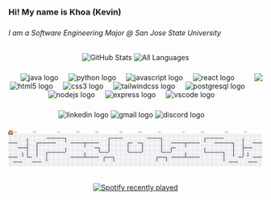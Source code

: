 <h3 align="left">Hi! My name is Khoa (Kevin)</h3>

###

<h6 align="left">I am a Software Engineering Major @ San Jose State University</h6>

###

<div align="center">
  <img 
    src="https://github-readme-stats.vercel.app/api?username=dkhoapham&show_icons=true&include_all_commits=true&count_private=true&theme=dracula&hide_border=false" 
    height="150" 
    alt="GitHub Stats"
  />
  <img 
    src="https://github-readme-stats.vercel.app/api/top-langs?username=dkhoapham&layout=compact&include_all_commits=true&count_private=true&theme=dracula&hide_border=false" 
    height="150"
    alt="All Languages" 
  />
</div>

###

<img align="right" height="100" src="https://media.giphy.com/media/tGKDwckg5rr9PkqFBe/giphy.gif"  />

###

<div align="center">
  <img src="https://cdn.jsdelivr.net/gh/devicons/devicon/icons/java/java-original.svg" height="45" alt="java logo"  />
  <img width="12" />
  <img src="https://cdn.jsdelivr.net/gh/devicons/devicon/icons/python/python-original.svg" height="45" alt="python logo"  />
  <img width="12" />
  <img src="https://cdn.jsdelivr.net/gh/devicons/devicon/icons/javascript/javascript-original.svg" height="45" alt="javascript logo"  />
  <img width="12" />
  <img src="https://cdn.jsdelivr.net/gh/devicons/devicon/icons/react/react-original.svg" height="45" alt="react logo"  />
  <img width="12" />
  <img src="https://cdn.jsdelivr.net/gh/devicons/devicon/icons/html5/html5-original.svg" height="45" alt="html5 logo"  />
  <img width="12" />
  <img src="https://cdn.jsdelivr.net/gh/devicons/devicon/icons/css3/css3-original.svg" height="45" alt="css3 logo"  />
  <img width="12" />
  <img src="https://cdn.jsdelivr.net/gh/devicons/devicon/icons/tailwindcss/tailwindcss-original-wordmark.svg" height="45" alt="tailwindcss logo"  />
  <img width="12" />
  <img src="https://cdn.jsdelivr.net/gh/devicons/devicon/icons/postgresql/postgresql-original.svg" height="45" alt="postgresql logo"  />
  <img width="12" />
  <img src="https://cdn.jsdelivr.net/gh/devicons/devicon/icons/nodejs/nodejs-original.svg" height="45" alt="nodejs logo"  />
  <img width="12" />
  <img src="https://cdn.jsdelivr.net/gh/devicons/devicon/icons/express/express-original.svg" height="45" alt="express logo"  />
  <img width="12" />
  <img src="https://cdn.jsdelivr.net/gh/devicons/devicon/icons/vscode/vscode-original.svg" height="45" alt="vscode logo"  />
</div>

###

<div align="center">
  <img src="https://raw.githubusercontent.com/maurodesouza/profile-readme-generator/master/src/assets/icons/social/linkedin/default.svg" width="60" height="35" alt="linkedin logo"  />
  <img src="https://raw.githubusercontent.com/maurodesouza/profile-readme-generator/master/src/assets/icons/social/gmail/default.svg" width="60" height="35" alt="gmail logo"  />
  <img src="https://raw.githubusercontent.com/maurodesouza/profile-readme-generator/master/src/assets/icons/social/discord/default.svg" width="60" height="35" alt="discord logo"  />
</div>

###

<picture>
  <source media="(prefers-color-scheme: dark)" srcset="https://raw.githubusercontent.com/dkhoapham/dkhoapham/output/pacman-contribution-graph-dark.svg">
  <source media="(prefers-color-scheme: light)" srcset="https://raw.githubusercontent.com/dkhoapham/dkhoapham/output/pacman-contribution-graph.svg">
  <img alt="pacman contribution graph" src="https://raw.githubusercontent.com/dkhoapham/dkhoapham/output/pacman-contribution-graph.svg">
</picture>

###

<div align="center">
  <a href="https://open.spotify.com/user/z6zaj2nos8nmumwa7sq29s21u">
    <img src="https://spotify-recently-played-readme.vercel.app/api?user=z6zaj2nos8nmumwa7sq29s21u&count=5&unique=false" alt="Spotify recently played"  />
  </a>
</div>

###
